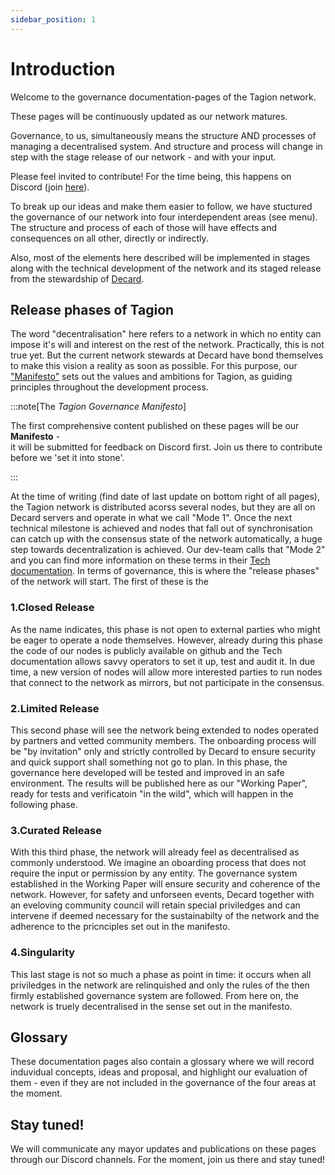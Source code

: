 ```yaml
---
sidebar_position: 1
---
```


# Introduction

Welcome to the governance documentation-pages of the Tagion network. 

These pages will be continuously updated as our network matures. 

Governance, to us, simultaneously means the structure AND processes of managing a decentralised system.
And structure and process will change in step with the stage release of our network - and with your input. 

Please feel invited to contribute! For the time being, this happens on Discord (join [here](https://discord.gg/wE4AA64a)).

To break up our ideas and make them easier to follow, we have stuctured the governance of our network into four interdependent areas (see menu). 
The structure and process of each of those will have effects and consequences on all other, directly or indirectly. 

Also, most of the elements here described will be implemented in stages along with the technical development of the network and its staged release from the stewardship of [Decard](https://www.tagion.org/about/). 

## Release phases of Tagion

The word "decentralisation" here refers to a network in which no entity can impose it's will and interest on the rest of the network.
Practically, this is not true yet. But the current network stewards at Decard have bond themselves to make this vision a reality as soon as possible.
For this purpose, our ["Manifesto"](./manifesto) sets out the values and ambitions for Tagion, as guiding principles throughout the development process. 

:::note[The _Tagion Governance Manifesto_]

The first comprehensive content published on these pages will be our **Manifesto** - <br>
it will be submitted for feedback on Discord first. Join us there to contribute before we 'set it into stone'.

:::

At the time of writing (find date of last update on bottom right of all pages), the Tagion network is distributed acorss several nodes, but they are all on Decard servers and operate in what we call "Mode 1". Once the next technical milestone is achieved and nodes that fall out of synchronisation can catch up with the consensus state of the network automatically, a huge step towards decentralization is achieved. Our dev-team calls that "Mode 2" and you can find more information on these terms in their [Tech documentation](https://docs.tagion.org/tech/architecture/network_modes). 
In terms of governance, this is where the "release phases" of the network will start. The first of these is the 

### 1.Closed Release

As the name indicates, this phase is not open to external parties who might be eager to operate a node themselves. However, already during this phase the code of our nodes is publicly available on github and the Tech documentation allows savvy operators to set it up, test and audit it. In due time, a new version of nodes will allow more interested parties to run nodes that connect to the network as mirrors, but not participate in the consensus. 

### 2.Limited Release

This second phase will see the network being extended to nodes operated by partners and vetted community members. The onboarding process will be "by invitation" only and strictly controlled by Decard to ensure security and quick support shall something not go to plan. In this phase, the governance here developed will be tested and improved in an safe environment. The results will be published here as our "Working Paper", ready for tests and verificatoin "in the wild", which will happen in the following phase.

### 3.Curated Release

With this third phase, the network will already feel as decentralised as commonly understood. We imagine an oboarding process that does not require the input or permission by any entity. The governance system established in the Working Paper will ensure security and coherence of the network. However, for safety and unforseen events, Decard together with an eveloving community council will retain special priviledges and can intervene if deemed necessary for the sustainabilty of the network and the adherence to the pricnciples set out in the manifesto. 

### 4.Singularity

This last stage is not so much a phase as point in time: it occurs when all priviledges in the network are relinquished and only the rules of the then firmly established governance system are followed. 
From here on, the network is truely decentralised in the sense set out in the manifesto. 


## Glossary

These documentation pages also contain a glossary where we will record induvidual concepts, ideas and proposal, and highlight our evaluation of them - even if they are not included in the governance of the four areas at the moment. 

## Stay tuned!

We will communicate any mayor updates and publications on these pages through our Discord channels. For the moment, join us there and stay tuned!

